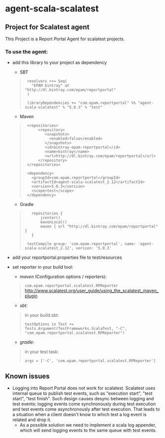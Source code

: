 # agent-scala-scalatest
## Project for Scalatest agent

This Project is a Report Portal Agent for scalatest projects.

### To use the agent:
* add this library to your project as dependency
  * SBT
   >      resolvers ++= Seq(
   >        "EPAM bintray" at "http://dl.bintray.com/epam/reportportal"
   >      )
   >
   >      libraryDependencies += "com.epam.reportportal" %% "agent-scala-scalatest" % "5.0.3" % "test"
   >

  * Maven
  
   >      <repositories>
   >           <repository>
   >              <snapshots>
   >                <enabled>false</enabled>
   >              </snapshots>
   >              <id>bintray-epam-reportportal</id>
   >              <name>bintray</name>
   >              <url>http://dl.bintray.com/epam/reportportal</url>
   >           </repository>
   >      </repositories>
   >      
   >      <dependency>
   >        <groupId>com.epam.reportportal</groupId>
   >        <artifactId>agent-scala-scalatest_2.12</artifactId>
   >        <version>5.0.3</version>
   >        <scope>test</scope>
   >      </dependency>

   * Gradle
   >        repositories {
   >            jcenter()
   >            mavenLocal()
   >            maven { url "http://dl.bintray.com/epam/reportportal" }
   >        }
   >
   >      testCompile group: 'com.epam.reportportal', name: 'agent-scala-scalatest_2.12', version: '5.0.3'
   >

* add your reportportal.properties file to test/resources
* set reporter in your build tool:
  * _maven_ (Configuration options / reporters): 
  >`com.epam.reportportal.scalatest.RPReporter`
  > http://www.scalatest.org/user_guide/using_the_scalatest_maven_plugin
  * _sbt:_ 
  > in your build.sbt:
  > ```
  > testOptions in Test += Tests.Argument(TestFrameworks.ScalaTest, "-C", "com.epam.reportportal.scalatest.RPReporter")
  > ```
  * _gradle:_ 
  >in your test task: 
  >```
  > args = ['-C', 'com.epam.reportportal.scalatest.RPReporter']
  >```
  
## Known issues
* Logging into Report Portal does not work for scalatest. Scalatest uses internal 
queue to publish test events, such as "execution start", "test start", "test finish".
Such design causes desync between logging and test events: logging events come
synchronously during test execution and test events come asynchronously after test 
execution. That leads to a situation when a client doesn't know to which test a log
event is related and drop it. 
  * As a possible solution we need to implement a scala log appender, which will
send logging events to the same queue with test events.
